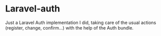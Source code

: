 Laravel-auth
============

Just a Laravel Auth implementation I did, taking care of the usual actions (register, change, confirm...) with the help of the Auth bundle.